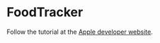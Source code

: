 # FoodTracker

Follow the tutorial at the [Apple developer website](https://developer.apple.com/library/ios/referencelibrary/GettingStarted/DevelopiOSAppsSwift/).